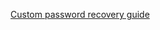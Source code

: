 [Custom password recovery guide](/docs/guides/oie-embedded-sdk-use-case-custom-pwd-recovery-mfa/java/main/)
